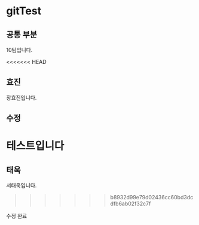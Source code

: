 # gitTest

## 공통 부분
10팀입니다.

<<<<<<< HEAD
## 효진
장효진입니다.

## 수정
테스트입니다
=======

## 태욱
서태욱입니다.
>>>>>>> b8932d99e79d02436cc60bd3dcdfb6ab02f32c7f

수정 완료
